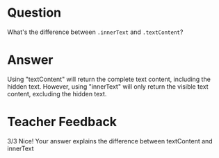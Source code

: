 # Question

What's the difference between `.innerText` and `.textContent`?

# Answer

Using "textContent" will return the complete text content, including the hidden text. However, using "innerText" will only return the visible text content, excluding the hidden text.

# Teacher Feedback

3/3
Nice!
Your answer explains the difference between textContent and innerText
